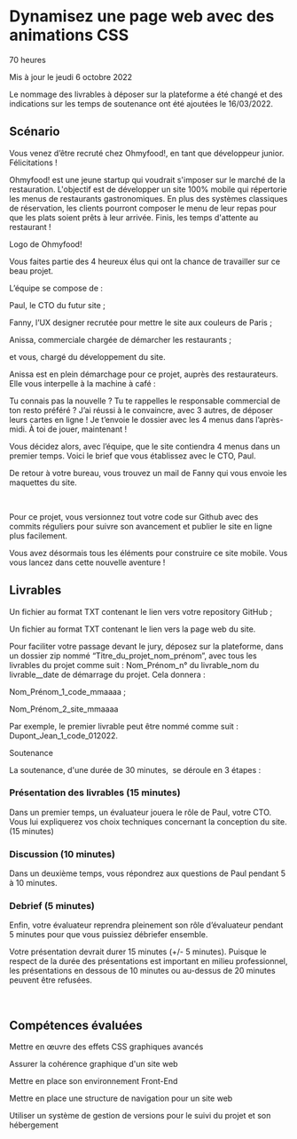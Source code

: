 # Dynamisez une page web avec des animations CSS

70 heures

Mis à jour le jeudi 6 octobre 2022

Le nommage des livrables à déposer sur la plateforme a été changé et des indications sur les temps de soutenance ont été ajoutées le 16/03/2022.

## Scénario

Vous venez d’être recruté chez Ohmyfood!, en tant que développeur junior. Félicitations !

Ohmyfood! est une jeune startup qui voudrait s'imposer sur le marché de la restauration. L'objectif est de développer un site 100% mobile qui répertorie les menus de restaurants gastronomiques. En plus des systèmes classiques de réservation, les clients pourront composer le menu de leur repas pour que les plats soient prêts à leur arrivée. Finis, les temps d'attente au restaurant !

Logo de Ohmyfood!



Vous faites partie des 4 heureux élus qui ont la chance de travailler sur ce beau projet.

L’équipe se compose de :

Paul, le CTO du futur site ;

Fanny, l’UX designer recrutée pour mettre le site aux couleurs de Paris ;

Anissa, commerciale chargée de démarcher les restaurants ;

et vous, chargé du développement du site.

Anissa est en plein démarchage pour ce projet, auprès des restaurateurs. Elle vous interpelle à la machine à café :

Tu connais pas la nouvelle ? Tu te rappelles le responsable commercial de ton resto préféré ? J’ai réussi à le convaincre, avec 3 autres, de déposer leurs cartes en ligne ! Je t’envoie le dossier avec les 4 menus dans l’après-midi. À toi de jouer, maintenant !

Vous décidez alors, avec l’équipe, que le site contiendra 4 menus dans un premier temps. Voici le brief que vous établissez avec le CTO, Paul.

De retour à votre bureau, vous trouvez un mail de Fanny qui vous envoie les maquettes du site.



 

Pour ce projet, vous versionnez tout votre code sur Github avec des commits réguliers pour suivre son avancement et publier le site en ligne plus facilement.

Vous avez désormais tous les éléments pour construire ce site mobile. Vous vous lancez dans cette nouvelle aventure !

## Livrables

Un fichier au format TXT contenant le lien vers votre repository GitHub ;

Un fichier au format TXT contenant le lien vers la page web du site.

Pour faciliter votre passage devant le jury, déposez sur la plateforme, dans un dossier zip nommé “Titre_du_projet_nom_prénom”, avec tous les livrables du projet comme suit : Nom_Prénom_n° du livrable_nom du livrable__date de démarrage du projet. Cela donnera :  

Nom_Prénom_1_code_mmaaaa ;

Nom_Prénom_2_site_mmaaaa

Par exemple, le premier livrable peut être nommé comme suit : Dupont_Jean_1_code_012022.

Soutenance

La soutenance, d'une durée de 30 minutes,  se déroule en 3 étapes :

### Présentation des livrables (15 minutes) 

Dans un premier temps, un évaluateur jouera le rôle de Paul, votre CTO. Vous lui expliquerez vos choix techniques concernant la conception du site. (15 minutes)

### Discussion (10 minutes) 

Dans un deuxième temps, vous répondrez aux questions de Paul pendant 5 à 10 minutes.

### Debrief (5 minutes)

Enfin, votre évaluateur reprendra pleinement son rôle d’évaluateur pendant 5 minutes pour que vous puissiez débriefer ensemble.

Votre présentation devrait durer 15 minutes (+/- 5 minutes). Puisque le respect de la durée des présentations est important en milieu professionnel, les présentations en dessous de 10 minutes ou au-dessus de 20 minutes peuvent être refusées. 

 

## Compétences évaluées

Mettre en œuvre des effets CSS graphiques avancés

Assurer la cohérence graphique d'un site web

Mettre en place son environnement Front-End

Mettre en place une structure de navigation pour un site web

Utiliser un système de gestion de versions pour le suivi du projet et son hébergement